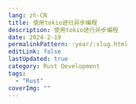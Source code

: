 ```yaml
---
lang: zh-CN
title: 使用tokio进行异步编程
description: 使用tokio进行异步编程
date: 2024-2-19
permalinkPattern: :year/:slug.html
editLink: false
lastUpdated: true
category: Rust Development
tags:
  - "Rust"
coverImg: ""
---
```

